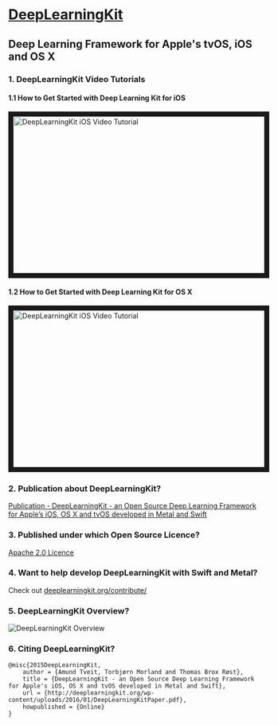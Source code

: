 # [DeepLearningKit](http://deeplearningkit.org)

## Deep Learning Framework for Apple's tvOS, iOS and OS X

### 1. DeepLearningKit Video Tutorials

#### 1.1 How to Get Started with Deep Learning Kit for iOS 
<a href="http://www.youtube.com/watch?feature=player_embedded&v=i5FxMbcKFiw" target="_blank"><img src="http://img.youtube.com/vi/i5FxMbcKFiw/0.jpg" 
alt="DeepLearningKit iOS Video Tutorial" width="560" height="315" border="10" /></a>

#### 1.2 How to Get Started with Deep Learning Kit for OS X 
<a href="http://www.youtube.com/watch?feature=player_embedded&v=fBAKLGYtK2o" target="_blank"><img src="http://img.youtube.com/vi/i5FxMbcKFiw/0.jpg" 
alt="DeepLearningKit iOS Video Tutorial" width="560" height="315" border="10" /></a>

### 2. Publication about DeepLearningKit?
[Publication - DeepLearningKit - an Open Source Deep Learning
Framework for Apple’s iOS, OS X and tvOS
developed in Metal and Swift](http://deeplearningkit.org/wp-content/uploads/2016/01/DeepLearningKitPaper.pdf)

### 3. Published under which Open Source Licence?
[Apache 2.0 Licence](https://github.com/DeepLearningKit/DeepLearningKit/blob/master/LICENSE)

### 4. Want to help develop DeepLearningKit with Swift and Metal?
Check out [deeplearningkit.org/contribute/](http://deeplearningkit.org/contribute/)

### 5. DeepLearningKit Overview?
![DeepLearningKit Overview](http://deeplearningkit.github.io/DeepLearningKit/imgs/deeplearningkitoverview.png)

### 6. Citing DeepLearningKit?
```
@misc{2015DeepLearningKit,
    author = {Amund Tveit, Torbjørn Morland and Thomas Brox Røst},
    title = {DeepLearningKit - an Open Source Deep Learning Framework for Apple's iOS, OS X and tvOS developed in Metal and Swift}, 
    url = {http://deeplearningkit.org/wp-content/uploads/2016/01/DeepLearningKitPaper.pdf},
    howpublished = {Online}
}
```

